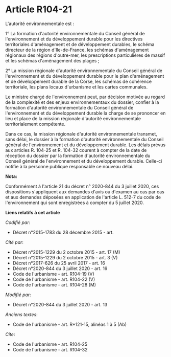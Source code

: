 # Article R104-21

L'autorité environnementale est : 

1° La formation d'autorité environnementale du Conseil général de l'environnement et du développement durable pour les
directives territoriales d'aménagement et de développement durables, le schéma directeur de la région d'Ile-de-France, les
schémas d'aménagement régionaux des régions d'outre-mer, les prescriptions particulières de massif et les schémas
d'aménagement des plages ; 

2° La mission régionale d'autorité environnementale du Conseil général de l'environnement et du développement durable pour le
plan d'aménagement et de développement durable de la Corse, les schémas de cohérence territoriale, les plans locaux
d'urbanisme et les cartes communales. 

Le ministre chargé de l'environnement peut, par décision motivée au regard de la complexité et des enjeux environnementaux du
dossier, confier à la formation d'autorité environnementale du Conseil général de l'environnement et du développement durable
la charge de se prononcer en lieu et place de la mission régionale d'autorité environnementale territorialement compétente. 

Dans ce cas, la mission régionale d'autorité environnementale transmet, sans délai, le dossier à la formation d'autorité
environnementale du Conseil général de l'environnement et du développement durable. Les délais prévus aux articles R. 104-25
et R. 104-32 courent à compter de la date de réception du dossier par la formation d'autorité environnementale du Conseil
général de l'environnement et du développement durable. Celle-ci notifie à la personne publique responsable ce nouveau délai.

**Nota:**

Conformément à l'article 21 du décret n° 2020-844 du 3 juillet 2020, ces dispositions s'appliquent aux demandes d'avis ou
d'examen au cas par cas et aux demandes déposées en application de l'article L. 512-7 du code de l'environnement qui sont
enregistrées à compter du 5 juillet 2020.

**Liens relatifs à cet article**

_Codifié par_:

  - Décret n°2015-1783 du 28 décembre 2015 - art.

_Cité par_:

  - Décret n°2015-1229 du 2 octobre 2015 - art. 17 (M)
  - Décret n°2015-1229 du 2 octobre 2015 - art. 3 (V)
  - Décret n°2017-626 du 25 avril 2017 - art. 16
  - Décret n°2020-844 du 3 juillet 2020 - art. 16
  - Code de l'urbanisme - art. R104-19 (V)
  - Code de l'urbanisme - art. R104-22 (V)
  - Code de l'urbanisme - art. R104-28 (M)

_Modifié par_:

  - Décret n°2020-844 du 3 juillet 2020 - art. 13

_Anciens textes_:

  - Code de l'urbanisme - art. R*121-15, alinéas 1 à 5 (Ab)

_Cite_:

  - Code de l'urbanisme - art. R104-25
  - Code de l'urbanisme - art. R104-32
